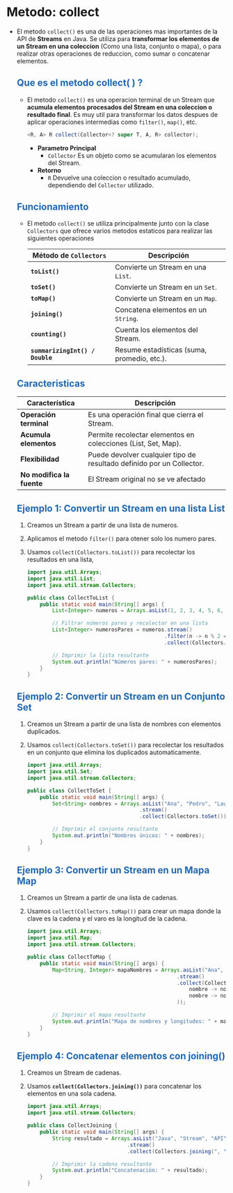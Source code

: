 # Metodo: collect

* El  metodo `collect()` es una de las operaciones mas importantes de la API de **Streams** en Java. Se utiliza para **transformar los elementos de un Stream en una coleccion** (Como una lista, conjunto o mapa), o para realizar otras operaciones de reduccion, como sumar o concatenar elementos.

    ## <span style="color:#2168b0">Que es el metodo collect( ) ?</span>

    * El metodo `collect()` es una operacion terminal de un Stream que **acumula elementos procesados del Stream en una coleccion o resultado final**. Es muy util para transformar los datos despues de aplicar operaciones intermedias como  `filter()`, `map()`, etc.
            
        ```java
        <R, A> R collect(Collector<? super T, A, R> collector);
        ```
        * **Parametro Principal**
            * `Collector` Es un objeto como se acumularan los elementos del Stream.
        * **Retorno**
            * `R` Devuelve una coleccion o resultado acumulado, dependiendo del `Collector` utilizado.
            
    ## <span style="color:#2168b0">Funcionamiento</span>
    
    * El metodo `collect()` se utiliza principalmente junto con la clase `Collectors` que ofrece varios metodos estaticos para realizar las siguientes operaciones
    
        |   **Método de `Collectors`**    |               **Descripción**               |
        | ------------------------------- | ------------------------------------------- |
        | **`toList()`**                  | Convierte un Stream en una `List`.          |
        | **`toSet()`**                   | Convierte un Stream en un `Set`.            |
        | **`toMap()`**                   | Convierte un Stream en un `Map`.            |
        | **`joining()`**                 | Concatena elementos en un `String`.         |
        | **`counting()`**                | Cuenta los elementos del Stream.            |
        | **`summarizingInt() / Double`** | Resume estadísticas (suma, promedio, etc.). | 
        

    ## <span style="color:#2168b0">Caracteristicas</span>
        
    |    **Característica**     |                            **Descripción**                            |
    | ------------------------- | --------------------------------------------------------------------- |
    | **Operación terminal**    | Es una operación final que cierra el Stream.                          |
    | **Acumula elementos**     | Permite recolectar elementos en colecciones (List, Set, Map).         |
    | **Flexibilidad**          | Puede devolver cualquier tipo de resultado definido por un Collector. |
    | **No modifica la fuente** | El Stream original no se ve afectado                                  |
    
    ## <span style="color:#2168b0">Ejemplo 1: Convertir un Stream en una lista List</span>
    
    1. Creamos un Stream a partir de una lista de numeros.
    2. Aplicamos el metodo `filter()` para otener solo los numero pares.
    3. Usamos `collect(Collectors.toList())` para recolectar los resultados en una lista,
    
        ```java
        import java.util.Arrays;
        import java.util.List;
        import java.util.stream.Collectors;

        public class CollectToList {
            public static void main(String[] args) {
                List<Integer> numeros = Arrays.asList(1, 2, 3, 4, 5, 6, 7, 8);

                // Filtrar números pares y recolectar en una lista
                List<Integer> numerosPares = numeros.stream()
                                                    .filter(n -> n % 2 == 0)
                                                    .collect(Collectors.toList());

                // Imprimir la lista resultante
                System.out.println("Números pares: " + numerosPares);
            }
        }
        ```

    ## <span style="color:#2168b0">Ejemplo 2: Convertir un Stream en un Conjunto Set</span>
    
    1. Creamos un Stream a partir de una lista de nombres con elementos duplicados.
    2. Usamos `collect(Collectors.toSet())` para recolectar los resultados en un conjunto que elimina los duplicados automaticamente.
    
        ```java
        import java.util.Arrays;
        import java.util.Set;
        import java.util.stream.Collectors;

        public class CollectToSet {
            public static void main(String[] args) {
                Set<String> nombres = Arrays.asList("Ana", "Pedro", "Laura", "Ana", "Pedro")
                                            .stream()
                                            .collect(Collectors.toSet());

                // Imprimir el conjunto resultante
                System.out.println("Nombres únicos: " + nombres);
            }
        }
        ```



    ## <span style="color:#2168b0">Ejemplo 3: Convertir un Stream en un Mapa Map</span>
    
    1. Creamos un Stream a partir de una lista de cadenas.
    2. Usamos `collect(Collectors.toMap())`  para crear un mapa donde la clave es la cadena y el varo es la longitud de la cadena.
        
        ```java
        import java.util.Arrays;
        import java.util.Map;
        import java.util.stream.Collectors;

        public class CollectToMap {
            public static void main(String[] args) {
                Map<String, Integer> mapaNombres = Arrays.asList("Ana", "Pedro", "Laura")
                                                        .stream()
                                                        .collect(Collectors.toMap(
                                                            nombre -> nombre,
                                                            nombre -> nombre.length()
                                                        ));

                // Imprimir el mapa resultante
                System.out.println("Mapa de nombres y longitudes: " + mapaNombres);
            }
        }
        ```
        
    ## <span style="color:#2168b0">Ejemplo 4: Concatenar elementos con joining()</span>

    1.  Creamos un Stream de cadenas.
    2.  Usamos **`collect(Collectors.joining())`** para concatenar los elementos en una sola cadena.
    
        ```java
        import java.util.Arrays;
        import java.util.stream.Collectors;

        public class CollectJoining {
            public static void main(String[] args) {
                String resultado = Arrays.asList("Java", "Stream", "API")
                                        .stream()
                                        .collect(Collectors.joining(", "));

                // Imprimir la cadena resultante
                System.out.println("Concatenación: " + resultado);
            }
        }
        ```

